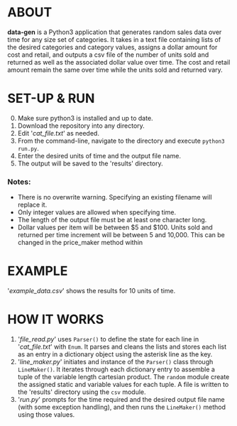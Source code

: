 
# ABOUT
**data-gen** is a Python3 application that generates random sales data over time for any size set of categories. It takes in a text file containing lists of the desired categories and category values, assigns a dollar amount for cost and retail, and outputs a csv file of the number of units sold and returned as well as the associated dollar value over time. The cost and retail amount remain the same over time while the units sold and returned vary.



# SET-UP & RUN
0. Make sure python3 is installed and up to date.
1. Download the repository into any directory.
2. Edit '*cat_file.txt*' as needed.
3. From the command-line, navigate to the directory and execute `python3 run.py`.
4. Enter the desired units of time and the output file name.
5. The output will be saved to the 'results' directory.

### Notes:
- There is no overwrite warning. Specifying an existing filename will replace it.
- Only integer values are allowed when specifying time.
- The length of the output file must be at least one character long.
- Dollar values per item will be between $5 and $100. Units sold and returned per time increment will be between 5 and 10,000. This can be changed in the price_maker method within



# EXAMPLE
'*example_data.csv*' shows the results for 10 units of time.



# HOW IT WORKS
1. '*file_read.py*' uses `Parser()` to define the state for each line in '*cat_file.txt*' with `Enum`. It parses and cleans the lists and stores each list as an entry in a dictionary object using the asterisk line as the key.
2. '*line_maker.py*' initiates and instance of the `Parser()` class through `LineMaker()`. It iterates through each dictionary entry to assemble a tuple of the variable length cartesian product. The `random` module create the assigned static and variable values for each tuple. A file is written to the 'results' directory using the `csv` module.
3. '*run.py*' prompts for the time required and the desired output file name (with some exception handling), and then runs the `LineMaker()` method using those values.
